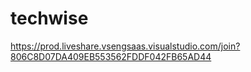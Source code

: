 # techwise
https://prod.liveshare.vsengsaas.visualstudio.com/join?806C8D07DA409EB553562FDDF042FB65AD44